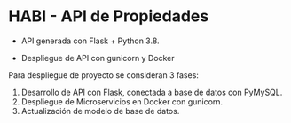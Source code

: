# HABI - API de Propiedades

- API generada con Flask + Python 3.8.

- Despliegue de API con gunicorn y Docker

Para despliegue de proyecto se consideran 3 fases:

1. Desarrollo de API con Flask, conectada a base de datos
    con PyMySQL.
2. Despliegue de Microservicios en Docker con gunicorn.
3. Actualización de modelo de base de datos.